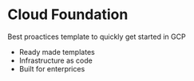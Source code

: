 # Cloud Foundation
Best proactices template to quickly get started in GCP
- Ready made templates
- Infrastructure as code
- Built for enterprices